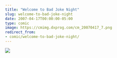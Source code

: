 ```yaml
---
title: "Welcome to Bad Joke Night"
slug: welcome-to-bad-joke-night
date: 2007-04-17T00:00:00-05:00
type: comic
image: https://cmimg.dxprog.com/cm_20070417_7.png
redirect_from:
- comic/welcome-to-bad-joke-night/
---
```

[![](https://cmimg.dxprog.com/cm_20070417_7.png)](https://cmimg.dxprog.com/cm_20070417_7.png)


